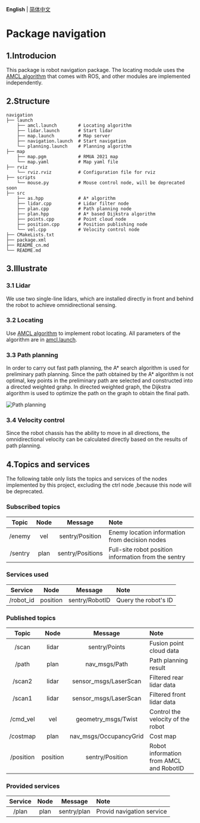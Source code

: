 __English__ | [简体中文](README_cn.md)

# Package navigation

## 1.Introducion

This package is robot navigation package. The locating module uses the [AMCL algorithm](https://wiki.ros.org/amcl) that comes with ROS, and other modules are implemented independently.

## 2.Structure

```
navigation
├── launch
    ├── amcl.launch        # Locating algorithm
    ├── lidar.launch       # Start lidar
    ├── map.launch         # Map server
    ├── navigation.launch  # Start navigation
    └── planning.launch    # Planning algorithm
├── map
    ├── map.pgm            # RMUA 2021 map
    └── map.yaml           # Map yaml file
├── rviz
    └── rviz.rviz          # Configuration file for rviz
├── scripts
    └── mouse.py           # Mouse control node, will be deprecated soon
├── src
    ├── as.hpp             # A* algorithm
    ├── lidar.cpp          # Lidar filter node
    ├── plan.cpp           # Path planning node
    ├── plan.hpp           # A* based Dijkstra algorithm
    ├── points.cpp         # Point cloud node
    ├── position.cpp       # Position publishing node
    └── vel.cpp            # Velocity control node
├── CMakeLists.txt
├── package.xml
├── README_cn.md
└── README.md
```

## 3.Illustrate

### 3.1 Lidar

We use two single-line lidars, which are installed directly in front and behind the robot to achieve omnidirectional sensing.

### 3.2 Locating

Use [AMCL algorithm](https://wiki.ros.org/amcl) to implement robot locating. All parameters of the algorithm are in [amcl.launch](launch/amcl.launch).

### 3.3 Path planning

In order to carry out fast path planning, the A* search algorithm is used for preliminary path planning. Since the path obtained by the A* algorithm is not optimal, key points in the preliminary path are selected and constructed into a directed weighted grahp. In directed weighted graph, the Dijkstra algorithm is used to optimize the path on the graph to obtain the final path.

![Path planning](../../images/navigation/planning.gif)

### 3.4 Velocity control

Since the robot chassis has the ability to move in all directions, the omnidirectional velocity can be calculated directly based on the results of path planning.

## 4.Topics and services

The following table only lists the topics and services of the nodes implemented by this project, excluding the ctrl node ,because this node will be deprecated.

### Subscribed topics

| Topic   | Node | Message          | Note                                                 |
|:-------:|:----:|:----------------:|:-----------------------------------------------------|
| /enemy  | vel  | sentry/Position  | Enemy location information from decision nodes       |
| /sentry | plan | sentry/Positions | Full-site robot position information from the sentry |

### Services used

| Service   | Node     | Message        | Note                 |
|:---------:|:--------:|:--------------:|:---------------------|
| /robot_id | position | sentry/RobotID | Query the robot's ID |

### Published topics

| Topic     | Node     | Message                | Note                                      |
|:---------:|:--------:|:----------------------:|:------------------------------------------|
| /scan     | lidar    | sentry/Points          | Fusion point cloud data                   |
| /path     | plan     | nav_msgs/Path          | Path planning result                      |
| /scan2    | lidar    | sensor_msgs/LaserScan  | Filtered rear lidar data                  |
| /scan1    | lidar    | sensor_msgs/LaserScan  | Filtered front lidar data                 |
| /cmd_vel  | vel      | geometry_msgs/Twist    | Control the velocity of the robot         |
| /costmap  | plan     | nav_msgs/OccupancyGrid | Cost map                                  |
| /position | position | sentry/Position        | Robot information from AMCL and RobotID   |

### Provided services

| Service | Node | Message     | Note                      |
|:-------:|:----:|:-----------:|:--------------------------|
| /plan   | plan | sentry/plan | Provid navigation service |
